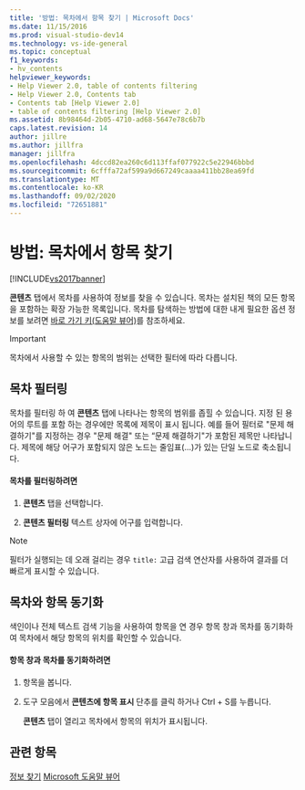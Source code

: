 ```yaml
---
title: '방법: 목차에서 항목 찾기 | Microsoft Docs'
ms.date: 11/15/2016
ms.prod: visual-studio-dev14
ms.technology: vs-ide-general
ms.topic: conceptual
f1_keywords:
- hv_contents
helpviewer_keywords:
- Help Viewer 2.0, table of contents filtering
- Help Viewer 2.0, Contents tab
- Contents tab [Help Viewer 2.0]
- table of contents filtering [Help Viewer 2.0]
ms.assetid: 8b98464d-2b05-4710-ad68-5647e78c6b7b
caps.latest.revision: 14
author: jillre
ms.author: jillfra
manager: jillfra
ms.openlocfilehash: 4dccd82ea260c6d113ffaf077922c5e22946bbbd
ms.sourcegitcommit: 6cfffa72af599a9d667249caaaa411bb28ea69fd
ms.translationtype: MT
ms.contentlocale: ko-KR
ms.lasthandoff: 09/02/2020
ms.locfileid: "72651881"
---
```

# <a name="how-to-find-topics-in-the-table-of-contents"></a>방법: 목차에서 항목 찾기
[!INCLUDE[vs2017banner](../includes/vs2017banner.md)]

**콘텐츠** 탭에서 목차를 사용하여 정보를 찾을 수 있습니다. 목차는 설치된 책의 모든 항목을 포함하는 확장 가능한 목록입니다. 목차를 탐색하는 방법에 대한 내게 필요한 옵션 정보를 보려면 [바로 가기 키(도움말 뷰어)](../ide/shortcut-keys-help-viewer.md)를 참조하세요.

> [!IMPORTANT]
> 목차에서 사용할 수 있는 항목의 범위는 선택한 필터에 따라 다릅니다.

## <a name="filter-the-toc"></a>목차 필터링
 목차를 필터링 하 여 **콘텐츠** 탭에 나타나는 항목의 범위를 좁힐 수 있습니다. 지정 된 용어의 루트를 포함 하는 경우에만 목록에 제목이 표시 됩니다. 예를 들어 필터로 "문제 해결하기"를 지정하는 경우 "문제 해결" 또는 “문제 해결하기"가 포함된 제목만 나타납니다. 제목에 해당 어구가 포함되지 않은 노드는 줄임표(...)가 있는 단일 노드로 축소됩니다.

#### <a name="to-filter-the-toc"></a>목차를 필터링하려면

1. **콘텐츠** 탭을 선택합니다.

2. **콘텐츠 필터링** 텍스트 상자에 어구를 입력합니다.

> [!NOTE]
> 필터가 실행되는 데 오래 걸리는 경우 `title:` 고급 검색 연산자를 사용하여 결과를 더 빠르게 표시할 수 있습니다.

## <a name="synchronize-a-topic-with-the-toc"></a>목차와 항목 동기화
 색인이나 전체 텍스트 검색 기능을 사용하여 항목을 연 경우 항목 창과 목차를 동기화하여 목차에서 해당 항목의 위치를 확인할 수 있습니다.

#### <a name="to-synchronize-the-toc-with-the-topic-window"></a>항목 창과 목차를 동기화하려면

1. 항목을 봅니다.

2. 도구 모음에서 **콘텐츠에 항목 표시** 단추를 클릭 하거나 Ctrl + S를 누릅니다.

     **콘텐츠** 탭이 열리고 목차에서 항목의 위치가 표시됩니다.

## <a name="see-also"></a>관련 항목
 [정보 찾기](../ide/locate-information.md) [Microsoft 도움말 뷰어](../ide/microsoft-help-viewer.md)
